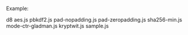 

Example:

d8 aes.js pbkdf2.js pad-nopadding.js pad-zeropadding.js sha256-min.js mode-ctr-gladman.js kryptwit.js sample.js
